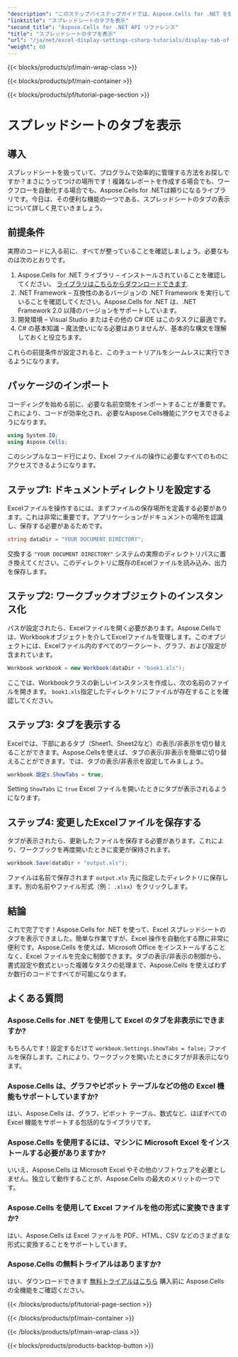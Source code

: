```yaml
---
"description": "このステップバイステップガイドでは、Aspose.Cells for .NET を使用してスプレッドシートのタブを表示する方法を学びます。C#でExcelの自動化を簡単にマスターしましょう。"
"linktitle": "スプレッドシートのタブを表示"
"second_title": "Aspose.Cells for .NET API リファレンス"
"title": "スプレッドシートのタブを表示"
"url": "/ja/net/excel-display-settings-csharp-tutorials/display-tab-of-spreadsheet/"
"weight": 60
---
```


{{< blocks/products/pf/main-wrap-class >}}

{{< blocks/products/pf/main-container >}}

{{< blocks/products/pf/tutorial-page-section >}}

# スプレッドシートのタブを表示

## 導入

スプレッドシートを扱っていて、プログラムで効率的に管理する方法をお探しですか？まさにうってつけの場所です！複雑なレポートを作成する場合でも、ワークフローを自動化する場合でも、Aspose.Cells for .NETは頼りになるライブラリです。今日は、その便利な機能の一つである、スプレッドシートのタブの表示について詳しく見ていきましょう。

## 前提条件

実際のコードに入る前に、すべてが整っていることを確認しましょう。必要なものは次のとおりです。

1. Aspose.Cells for .NET ライブラリ – インストールされていることを確認してください。 [ライブラリはこちらからダウンロードできます](https://releases。aspose.com/cells/net/).
2. .NET Framework – 互換性のあるバージョンの .NET Framework を実行していることを確認してください。Aspose.Cells for .NET は、.NET Framework 2.0 以降のバージョンをサポートしています。
3. 開発環境 – Visual Studio またはその他の C# IDE はこのタスクに最適です。
4. C# の基本知識 – 魔法使いになる必要はありませんが、基本的な構文を理解しておくと役立ちます。

これらの前提条件が設定されると、このチュートリアルをシームレスに実行できるようになります。

## パッケージのインポート

コーディングを始める前に、必要な名前空間をインポートすることが重要です。これにより、コードが効率化され、必要なAspose.Cells機能にアクセスできるようになります。

```csharp
using System.IO;
using Aspose.Cells;
```

このシンプルなコード行により、Excel ファイルの操作に必要なすべてのものにアクセスできるようになります。

## ステップ1: ドキュメントディレクトリを設定する

Excelファイルを操作するには、まずファイルの保存場所を定義する必要があります。これは非常に重要です。アプリケーションがドキュメントの場所を認識し、保存する必要があるためです。

```csharp
string dataDir = "YOUR DOCUMENT DIRECTORY";
```

交換する `"YOUR DOCUMENT DIRECTORY"` システムの実際のディレクトリパスに置き換えてください。このディレクトリに既存のExcelファイルを読み込み、出力を保存します。

## ステップ2: ワークブックオブジェクトのインスタンス化

パスが設定されたら、Excelファイルを開く必要があります。Aspose.Cellsでは、Workbookオブジェクトを介してExcelファイルを管理します。このオブジェクトには、Excelファイル内のすべてのワークシート、グラフ、および設定が含まれています。

```csharp
Workbook workbook = new Workbook(dataDir + "book1.xls");
```

ここでは、Workbookクラスの新しいインスタンスを作成し、次の名前のファイルを開きます。 `book1.xls`指定したディレクトリにファイルが存在することを確認してください。

## ステップ3: タブを表示する

Excelでは、下部にあるタブ（Sheet1、Sheet2など）の表示/非表示を切り替えることができます。Aspose.Cellsを使えば、タブの表示/非表示を簡単に切り替えることができます。では、タブの表示/非表示を設定してみましょう。

```csharp
workbook.設定s.ShowTabs = true;
```

Setting `ShowTabs` に `true` Excel ファイルを開いたときにタブが表示されるようになります。

## ステップ4: 変更したExcelファイルを保存する

タブが表示されたら、更新したファイルを保存する必要があります。これにより、ワークブックを再度開いたときに変更が保持されます。

```csharp
workbook.Save(dataDir + "output.xls");
```

ファイルは名前で保存されます `output.xls` 先に指定したディレクトリに保存します。別の名前やファイル形式（例： `.xlsx`）をクリックします。

## 結論

これで完了です！Aspose.Cells for .NET を使って、Excel スプレッドシートのタブを表示できました。簡単な作業ですが、Excel 操作を自動化する際に非常に便利です。Aspose.Cells を使えば、Microsoft Office をインストールすることなく、Excel ファイルを完全に制御できます。タブの表示/非表示の制御から、書式設定や数式といった複雑なタスクの処理まで、Aspose.Cells を使えばわずか数行のコードですべてが可能になります。

## よくある質問

### Aspose.Cells for .NET を使用して Excel のタブを非表示にできますか?
もちろんです！設定するだけで `workbook.Settings.ShowTabs = false;` ファイルを保存します。これにより、ワークブックを開いたときにタブが非表示になります。

### Aspose.Cells は、グラフやピボット テーブルなどの他の Excel 機能もサポートしていますか?
はい、Aspose.Cells は、グラフ、ピボット テーブル、数式など、ほぼすべての Excel 機能をサポートする包括的なライブラリです。

### Aspose.Cells を使用するには、マシンに Microsoft Excel をインストールする必要がありますか?
いいえ、Aspose.Cells は Microsoft Excel やその他のソフトウェアを必要としません。独立して動作することが、Aspose.Cells の最大のメリットの一つです。

### Aspose.Cells を使用して Excel ファイルを他の形式に変換できますか?
はい、Aspose.Cells は Excel ファイルを PDF、HTML、CSV などのさまざまな形式に変換することをサポートしています。

### Aspose.Cells の無料トライアルはありますか?
はい、ダウンロードできます [無料トライアルはこちら](https://releases.aspose.com/) 購入前に Aspose.Cells の全機能をご確認ください。

{{< /blocks/products/pf/tutorial-page-section >}}

{{< /blocks/products/pf/main-container >}}

{{< /blocks/products/pf/main-wrap-class >}}

{{< blocks/products/products-backtop-button >}}